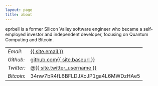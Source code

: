 ```yaml
---
layout: page
title: about
---
```


eprbell is a former Silicon Valley software engineer who became a self-employed investor and independent developer, focusing on Quantum Computing and Bitcoin.

<table>
<tr><td><i>Email:</i></td><td><a href="mailto:{{ site.twitter_username }}0@gmail.com">{{ site.email }}</a></td></tr>
<tr><td><i>Github:</i></td><td><a href="https://github.com/{{ site.twitter_username }}">github.com{{ site.baseurl }}</a></td></tr>
<tr><td><i>Twitter:</i></td><td><a href="https://twitter.com/{{ site.twitter_username }}">@{{ site.twitter_username }}</a></td></tr>
<tr><td><i>Bitcoin:</i></td><td>34nw7bR4fL6BFLDJXcJP1ga4L6MWDzHAe5</td></tr>
</table>